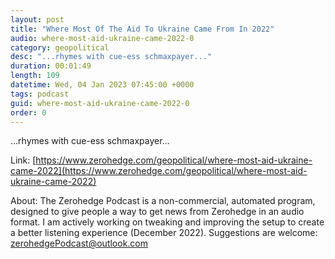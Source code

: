 ```yaml
---
layout: post
title: "Where Most Of The Aid To Ukraine Came From In 2022"
audio: where-most-aid-ukraine-came-2022-0
category: geopolitical
desc: "...rhymes with cue-ess schmaxpayer..."
duration: 00:01:49
length: 109
datetime: Wed, 04 Jan 2023 07:45:00 +0000
tags: podcast
guid: where-most-aid-ukraine-came-2022-0
order: 0
---
```

...rhymes with cue-ess schmaxpayer...

Link: [https://www.zerohedge.com/geopolitical/where-most-aid-ukraine-came-2022](https://www.zerohedge.com/geopolitical/where-most-aid-ukraine-came-2022)

About: The Zerohedge Podcast is a non-commercial, automated program, designed to give people a way to get news from Zerohedge in an audio format.  I am actively working on tweaking and improving the setup to create a better listening experience (December 2022).  Suggestions are welcome: [zerohedgePodcast@outlook.com](mailto:zerohedgePodcast@outlook.com)